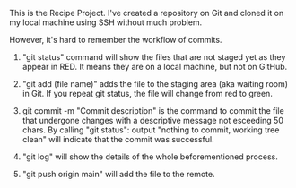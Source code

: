 This is the Recipe Project. 
I've created a repository on Git and cloned it on my local machine using SSH without much problem.

However, it's hard to remember the workflow of commits. 

1) "git status" command will show the files that are not staged yet as they appear in RED. It means they are on a local machine, but not on GitHub.

2) "git add (file name)" adds the file to the staging area (aka waiting room) in Git.
If you repeat git status, the file will change from red to green.

3) git commit -m "Commit description" is the command to commit the file that undergone changes with a descriptive message not esceeding 50 chars. By calling "git status": output "nothing to commit, working tree clean" will indicate that the commit was successful.

4) "git log" will show the details of the whole beforementioned process.

5) "git push origin main" will add the file to the remote.